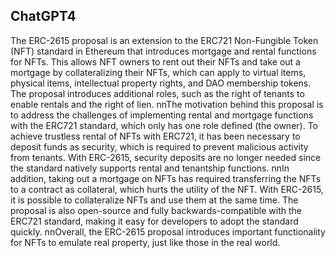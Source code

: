 ## ChatGPT4

The ERC-2615 proposal is an extension to the ERC721 Non-Fungible Token (NFT) standard in Ethereum that introduces mortgage and rental functions for NFTs. This allows NFT owners to rent out their NFTs and take out a mortgage by collateralizing their NFTs, which can apply to virtual items, physical items, intellectual property rights, and DAO membership tokens. The proposal introduces additional roles, such as the right of tenants to enable rentals and the right of lien. nnThe motivation behind this proposal is to address the challenges of implementing rental and mortgage functions with the ERC721 standard, which only has one role defined (the owner). To achieve trustless rental of NFTs with ERC721, it has been necessary to deposit funds as security, which is required to prevent malicious activity from tenants. With ERC-2615, security deposits are no longer needed since the standard natively supports rental and tenantship functions. nnIn addition, taking out a mortgage on NFTs has required transferring the NFTs to a contract as collateral, which hurts the utility of the NFT. With ERC-2615, it is possible to collateralize NFTs and use them at the same time. The proposal is also open-source and fully backwards-compatible with the ERC721 standard, making it easy for developers to adopt the standard quickly. nnOverall, the ERC-2615 proposal introduces important functionality for NFTs to emulate real property, just like those in the real world.
